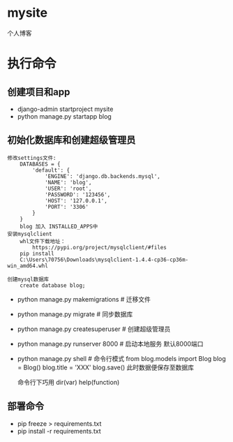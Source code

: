 # mysite
个人博客

# 执行命令
## 创建项目和app
* django-admin startproject mysite
* python manage.py startapp blog

## 初始化数据库和创建超级管理员
```
修改settings文件:
    DATABASES = {
        'default': {
            'ENGINE': 'django.db.backends.mysql',
            'NAME': 'blog',
            'USER': 'root',
            'PASSWORD': '123456',
            'HOST': '127.0.0.1',
            'PORT': '3306'
        }
    }
    blog 加入 INSTALLED_APPS中 
安装mysqlclient
    whl文件下载地址：
        https://pypi.org/project/mysqlclient/#files
    pip install 
    C:\Users\70756\Downloads\mysqlclient-1.4.4-cp36-cp36m-win_amd64.whl

创建mysql数据库
    create database blog;
```
* python manage.py makemigrations  # 迁移文件
* python manage.py migrate   # 同步数据库
* python manage.py createsuperuser # 创建超级管理员
* python manage.py runserver 8000 # 启动本地服务 默认8000端口
* python manage.py shell  # 命令行模式
    from blog.models import Blog
    blog = Blog()
    blog.title = 'XXX'
    blog.save()
    此时数据便保存至数据库

    命令行下巧用  dir(var)  help(function)

## 部署命令
* pip freeze > requirements.txt
* pip install -r requirements.txt